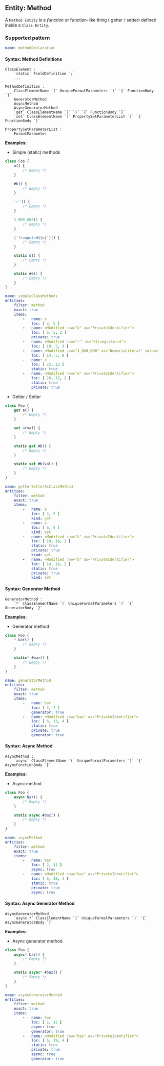 ## Entity: Method

A `Method Entity` is a *function* or function-like thing (
getter / setter) defined inside a `Class Entity`.

### Supported pattern

```yaml
name: methodDeclaration
```

#### Syntax: Method Definitions

```text
ClassElement :
    `static` FieldDefinition `;`
    ...

MethodDefinition :
    ClassElementName `(` UniqueFormalParameters `)` `{` FunctionBody `}`
    GeneratorMethod
    AsyncMethod
    AsyncGeneratorMethod
    `get` ClassElementName `(` `)` `{` FunctionBody `}`
    `set` ClassElementName `(` PropertySetParameterList `)` `{` FunctionBody `}`

PropertySetParameterList :
    FormalParameter
```

**Examples:**

* Simple (static) methods<a name="und_class_method" />

```js
class Foo {
    a() {
        /* Empty */
    }

    #b() {
        /* Empty */
    }

    '✅'() {
        /* Empty */
    }

    1_000_000() {
        /* Empty */
    }

    [`!computed${c}`]() {
        /* Empty */
    }

    static d() {
        /* Empty */
    }

    static #e() {
        /* Empty */
    }
}
```

```yaml
name: simpleClassMethods
entities:
    filter: method
    exact: true
    items:
        -   name: a
            loc: [ 2, 5 ]
        -   name: <Modified raw="b" as="PrivateIdentifier">
            loc: [ 6, 5, 2 ]
            private: true
        -   name: <Modified raw="✅" as="StringLiteral">
            loc: [ 10, 5, 3 ]
        -   name: <Modified raw="1_000_000" as="NumericLiteral" value="1000000">
            loc: [ 14, 5, 9 ]
        -   name: d
            loc: [ 22, 12 ]
            static: true
        -   name: <Modified raw="e" as="PrivateIdentifier">
            loc: [ 26, 12, 2 ]
            static: true
            private: true
```

* Getter / Setter<a name="und_method_get_set" />

```js
class Foo {
    get a() {
        /* Empty */
    }

    set a(val) {
        /* Empty */
    }

    static get #b() {
        /* Empty */
    }

    static set #b(val) {
        /* Empty */
    }
}
```

```yaml
name: getterSetterAsClassMethod
entities:
    filter: method
    exact: true
    items:
        -   name: a
            loc: [ 2, 9 ]
            kind: get
        -   name: a
            loc: [ 6, 9 ]
            kind: set
        -   name: <Modified raw="b" as="PrivateIdentifier">
            loc: [ 10, 16, 2 ]
            static: true
            private: true
            kind: get
        -   name: <Modified raw="b" as="PrivateIdentifier">
            loc: [ 14, 16, 2 ]
            static: true
            private: true
            kind: set
```

#### Syntax: Generator Method

```text
GeneratorMethod :
    `*` ClassElementName `(` UniqueFormalParameters `)` `{` GeneratorBody `}`
```

**Examples:**

* Generator method

```js
class Foo {
    * bar() {
        /* Empty */
    }

    static* #baz() {
        /* Empty */
    }
}
```

```yaml
name: generatorMethod
entities:
    filter: method
    exact: true
    items:
        -   name: bar
            loc: [ 2, 7 ]
            generator: true
        -   name: <Modified raw="baz" as="PrivateIdentifier">
            loc: [ 6, 13, 4 ]
            static: true
            private: true
            generator: true
```

#### Syntax: Async Method

```text
AsyncMethod :
    `async` ClassElementName `(` UniqueFormalParameters `)` `{` AsyncFunctionBody `}`
```

**Examples:**

* Async method

```js
class Foo {
    async bar() {
        /* Empty */
    }

    static async #baz() {
        /* Empty */
    }
}
```

```yaml
name: asyncMethod
entities:
    filter: method
    exact: true
    items:
        -   name: bar
            loc: [ 2, 11 ]
            async: true
        -   name: <Modified raw="baz" as="PrivateIdentifier">
            loc: [ 6, 18, 4 ]
            static: true
            private: true
            async: true
```

#### Syntax: Async Generator Method

```text
AsyncGeneratorMethod :
    `async *` ClassElementName `(` UniqueFormalParameters `)` `{` AsyncGeneratorBody `}`
```

**Examples:**

* Async generator method

```js
class Foo {
    async* bar() {
        /* Empty */
    }

    static async* #baz() {
        /* Empty */
    }
}
```

```yaml
name: asyncGeneratorMethod
entities:
    filter: method
    exact: true
    items:
        -   name: bar
            loc: [ 2, 12 ]
            async: true
            generator: true
        -   name: <Modified raw="baz" as="PrivateIdentifier">
            loc: [ 6, 19, 4 ]
            static: true
            private: true
            async: true
            generator: true
```
